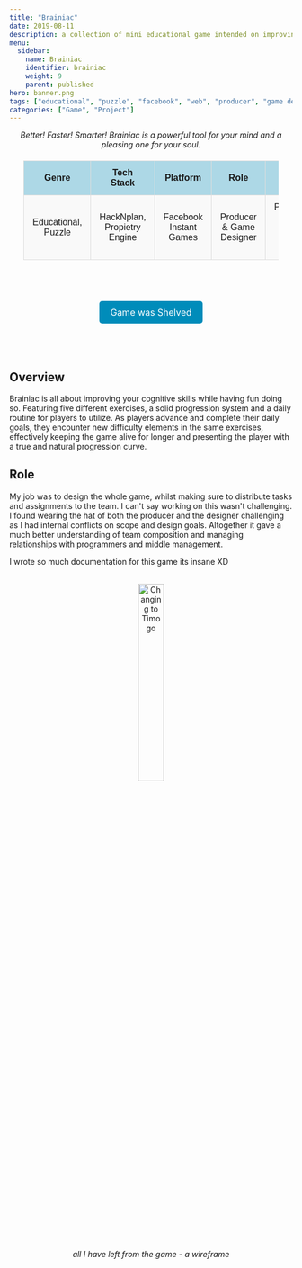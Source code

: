 ```yaml
---
title: "Brainiac"
date: 2019-08-11
description: a collection of mini educational game intended on improving memory, math skill and logic
menu:
  sidebar:
    name: Brainiac
    identifier: brainiac
    weight: 9
    parent: published
hero: banner.png
tags: ["educational", "puzzle", "facebook", "web", "producer", "game design",]
categories: ["Game", "Project"]
---
```


<center> <i> Better! Faster! Smarter! Brainiac is a powerful tool for your mind and a pleasing one for your soul. </i> </center>

<div align="center" style="width: 100%">

<style>
    /* Basic styling for readability */
    table {
        width: 90%;
        margin: 20px auto;
        border-collapse: collapse;
        font-family: Arial, sans-serif;
    }
    th, td {
        padding: 12px 15px;
        text-align: center;
        border: 1px solid #ddd;
    }
    th {
        background-color: #add8e6; /* Light blue color */
        font-weight: bold;
    }
    tr:nth-child(even) {
        background-color: #f9f9f9;
    }
    .button-link {
    background-color: #008CBA;
    color: white;
    padding: 10px 20px;
    text-align: center;
    text-decoration: none;
    display: inline-block;
    font-size: 16px;
    border-radius: 5px;
  }
</style>

<table>
  <tr>
    <th>Genre</th>
    <th>Tech Stack</th>
    <th>Platform</th>
    <th>Role</th>
    <th>Status</th>
    <th>Client</th>
  </tr>
  <tr>
    <td>Educational, Puzzle</td>
    <td>HackNplan, Propietry Engine</td>
    <td>Facebook Instant Games</td>
    <td>Producer & Game Designer</td>
    <td>Published (Taken down in Dec-2021)</td>
    <td><a href="https://play.works/" target="_blank">PLAY.WORKS<a></td>
  </tr>
</table>

<br>
</div>

<p style="font-size: 36px; text-align: center;">
  <a class="button-link" target="_blank">Game was Shelved</a>
</p>
<br>

## Overview

Brainiac is all about improving your cognitive skills while having fun doing so. Featuring five different exercises, a solid progression system and a daily routine for players to utilize. As players advance and complete their daily goals, they encounter new difficulty elements in the same exercises, effectively keeping the game alive for longer and presenting the player with a true and natural progression curve.

## Role

My job was to design the whole game, whilst making sure to distribute tasks and assignments to the team. I can't say working on this wasn't challenging. I found wearing the hat of both the producer and the designer challenging as I had internal conflicts on scope and design goals. Altogether it gave a much better understanding of team composition and managing relationships with programmers and middle management.

I wrote so much documentation for this game its insane XD

<br>

<div align="center">
  <img src="brainiac_wireframe_1.png" alt="Changing to Timogo" width="30%"/>
</div>

<p style="font-size: 14px; text-align: center; align: center"><i>
  all I have left from the game - a wireframe
  </i>
</p>